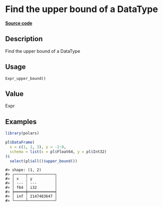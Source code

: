 

# Find the upper bound of a DataType

[**Source code**](https://github.com/pola-rs/r-polars/tree/c47431ca69622f79ed7a3f1d7bfee6075ffabfee/R/after-wrappers.R#L20)

## Description

Find the upper bound of a DataType

## Usage

<pre><code class='language-R'>Expr_upper_bound()
</code></pre>

## Value

Expr

## Examples

``` r
library(polars)

pl$DataFrame(
  x = c(1, 2, 3), y = -2:0,
  schema = list(x = pl$Float64, y = pl$Int32)
)$
  select(pl$all()$upper_bound())
```

    #> shape: (1, 2)
    #> ┌─────┬────────────┐
    #> │ x   ┆ y          │
    #> │ --- ┆ ---        │
    #> │ f64 ┆ i32        │
    #> ╞═════╪════════════╡
    #> │ inf ┆ 2147483647 │
    #> └─────┴────────────┘
